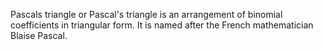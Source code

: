 Pascals triangle or Pascal's triangle is an arrangement of binomial coefficients in triangular form. It is named after the French mathematician Blaise Pascal.
